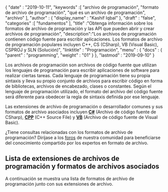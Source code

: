 {
  "date" : "2019-10-11",
  "keywords" :[ "archivo de programación", "formato de archivo de programación", "qué es un archivo de programación", "archivo" ],
  "author" : {
    "display_name" : "Kashif Iqbal"
},
  "draft" : "false",
  "categories" :[ "fundamentos" ],
  "title" :"Obtenga información sobre los formatos de archivo de programación y las API que pueden abrir y crear archivos de programación",
  "description":"Los archivos de programación contienen código fuente para escribir aplicaciones. Los formatos de archivo de programación populares incluyen C++, CS (CSharp), VB (Visual Basic), CSPROJ y SLN (Solución)",
  "linktitle" : "Programación",
  "menu" : {
    "docs" : {
      "parent" : "programming",
      "weight" : "01"
}
},
  "lastmod" : "2019-09-10"
}

Los archivos de programación son archivos de código fuente que utilizan los lenguajes de programación para escribir aplicaciones de software para realizar ciertas tareas. Cada lenguaje de programación tiene su propia sintaxis y lleva su propio conjunto de archivos para escribir código en forma de bibliotecas, archivos de encabezado, clases o constantes. Según el lenguaje de programación utilizado, el formato del archivo del código fuente será diferente para obedecer la regla de sintaxis definida por ese lenguaje.

Las extensiones de archivo de programación o desarrollador comunes y sus formatos de archivo asociados incluyen **[C#](/es/programming/cs/)** (Archivo de código fuente de CSharp), **[CPP](/es/programming/cpp/)** (C++ Source File) y **[VB](/es/programming/vb/)** (Archivo de código fuente de Visual Basic).

¿Tiene consultas relacionadas con los formatos de archivo de programación? Diríjase a los [foros](https://forum.fileformat.com/c/programming/26) de nuestra comunidad para beneficiarse del conocimiento compartido por los expertos en formato de archivo.

## Lista de extensiones de archivos de programación y formatos de archivos asociados

A continuación se muestra una lista de formatos de archivo de programación junto con sus extensiones de archivo.

